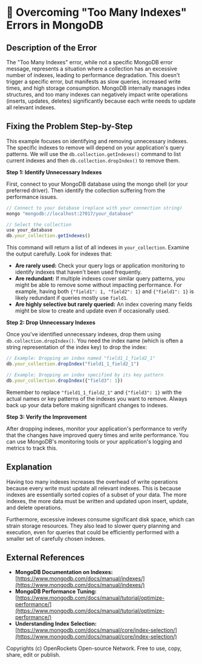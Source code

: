 # 🐞 Overcoming "Too Many Indexes" Errors in MongoDB


## Description of the Error

The "Too Many Indexes" error, while not a specific MongoDB error message, represents a situation where a collection has an excessive number of indexes, leading to performance degradation.  This doesn't trigger a specific error, but manifests as slow queries, increased write times, and high storage consumption.  MongoDB internally manages index structures, and too many indexes can negatively impact write operations (inserts, updates, deletes) significantly because each write needs to update all relevant indexes.

## Fixing the Problem Step-by-Step

This example focuses on identifying and removing unnecessary indexes.  The specific indexes to remove will depend on your application's query patterns.  We will use the `db.collection.getIndexes()` command to list current indexes and then `db.collection.dropIndex()` to remove them.


**Step 1: Identify Unnecessary Indexes**

First, connect to your MongoDB database using the mongo shell (or your preferred driver). Then identify the collection suffering from the performance issues.


```javascript
// Connect to your database (replace with your connection string)
mongo "mongodb://localhost:27017/your_database"

// Select the collection
use your_database
db.your_collection.getIndexes()
```

This command will return a list of all indexes in `your_collection`. Examine the output carefully.  Look for indexes that:

* **Are rarely used:** Check your query logs or application monitoring to identify indexes that haven't been used frequently.
* **Are redundant:**  If multiple indexes cover similar query patterns, you might be able to remove some without impacting performance.  For example, having both `{"field1": 1, "field2": 1}` and `{"field1": 1}` is likely redundant if queries mostly use `field1`.
* **Are highly selective but rarely queried:** An index covering many fields might be slow to create and update even if occasionally used.

**Step 2: Drop Unnecessary Indexes**

Once you've identified unnecessary indexes, drop them using `db.collection.dropIndex()`. You need the index name (which is often a string representation of the index key) to drop the index:

```javascript
// Example: Dropping an index named "field1_1_field2_1"
db.your_collection.dropIndex("field1_1_field2_1")

// Example: Dropping an index specified by its key pattern
db.your_collection.dropIndex({"field3": 1})
```

Remember to replace `"field1_1_field2_1"` and `{"field3": 1}` with the actual names or key patterns of the indexes you want to remove.  Always back up your data before making significant changes to indexes.

**Step 3: Verify the Improvement**

After dropping indexes, monitor your application's performance to verify that the changes have improved query times and write performance. You can use MongoDB's monitoring tools or your application's logging and metrics to track this.


## Explanation

Having too many indexes increases the overhead of write operations because every write must update all relevant indexes.  This is because indexes are essentially sorted copies of a subset of your data. The more indexes, the more data must be written and updated upon insert, update, and delete operations.

Furthermore, excessive indexes consume significant disk space, which can strain storage resources.  They also lead to slower query planning and execution, even for queries that could be efficiently performed with a smaller set of carefully chosen indexes.


## External References

* **MongoDB Documentation on Indexes:** [https://www.mongodb.com/docs/manual/indexes/](https://www.mongodb.com/docs/manual/indexes/)
* **MongoDB Performance Tuning:** [https://www.mongodb.com/docs/manual/tutorial/optimize-performance/](https://www.mongodb.com/docs/manual/tutorial/optimize-performance/)
* **Understanding Index Selection:** [https://www.mongodb.com/docs/manual/core/index-selection/](https://www.mongodb.com/docs/manual/core/index-selection/)


Copyrights (c) OpenRockets Open-source Network. Free to use, copy, share, edit or publish.

